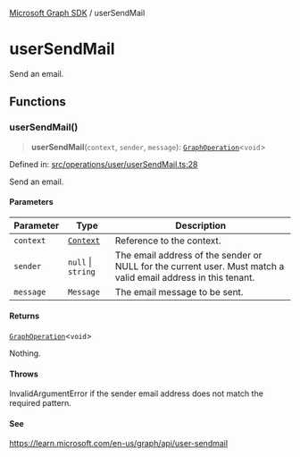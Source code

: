 [Microsoft Graph SDK](README.md) / userSendMail

# userSendMail

Send an email.

## Functions

### userSendMail()

> **userSendMail**(`context`, `sender`, `message`): [`GraphOperation`](GraphOperation.md#graphoperation)\<`void`\>

Defined in: [src/operations/user/userSendMail.ts:28](https://github.com/Future-Secure-AI/microsoft-graph/blob/main/src/operations/user/userSendMail.ts#L28)

Send an email.

#### Parameters

| Parameter | Type | Description |
| ------ | ------ | ------ |
| `context` | [`Context`](Context-1.md#context) | Reference to the context. |
| `sender` | `null` \| `string` | The email address of the sender or NULL for the current user. Must match a valid email address in this tenant. |
| `message` | `Message` | The email message to be sent. |

#### Returns

[`GraphOperation`](GraphOperation.md#graphoperation)\<`void`\>

Nothing.

#### Throws

InvalidArgumentError if the sender email address does not match the required pattern.

#### See

https://learn.microsoft.com/en-us/graph/api/user-sendmail
